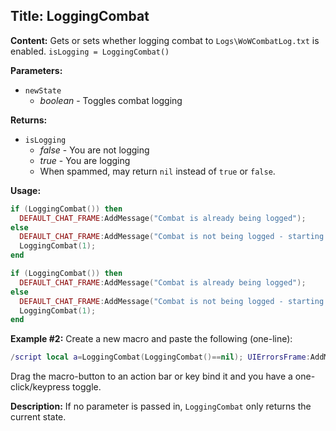 ## Title: LoggingCombat

**Content:**
Gets or sets whether logging combat to `Logs\WoWCombatLog.txt` is enabled.
`isLogging = LoggingCombat()`

**Parameters:**
- `newState`
  - *boolean* - Toggles combat logging

**Returns:**
- `isLogging`
  - *false* - You are not logging
  - *true* - You are logging
  - When spammed, may return `nil` instead of `true` or `false`.

**Usage:**
```lua
if (LoggingCombat()) then
  DEFAULT_CHAT_FRAME:AddMessage("Combat is already being logged");
else
  DEFAULT_CHAT_FRAME:AddMessage("Combat is not being logged - starting it!");
  LoggingCombat(1);
end

if (LoggingCombat()) then
  DEFAULT_CHAT_FRAME:AddMessage("Combat is already being logged");
else
  DEFAULT_CHAT_FRAME:AddMessage("Combat is not being logged - starting it!");
  LoggingCombat(1);
end
```

**Example #2:**
Create a new macro and paste the following (one-line):
```lua
/script local a=LoggingCombat(LoggingCombat()==nil); UIErrorsFrame:AddMessage("CombatLogging is now "..tostring(a and "ON" or "OFF"),1,0,0);
```
Drag the macro-button to an action bar or key bind it and you have a one-click/keypress toggle.

**Description:**
If no parameter is passed in, `LoggingCombat` only returns the current state.